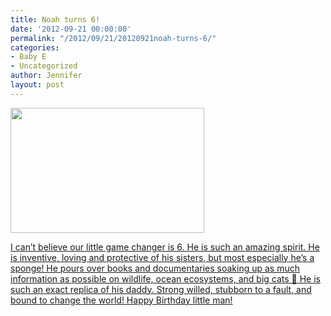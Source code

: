 ```yaml
---
title: Noah turns 6!
date: '2012-09-21 00:00:00'
permalink: "/2012/09/21/20120921noah-turns-6/"
categories:
- Baby E
- Uncategorized
author: Jennifer
layout: post
---
```


<a rel="attachment wp-att-1815" href="http://static.squarespace.com/static/50db6bb3e4b015296cd43789/50dfa5b1e4b0dc6320e0b5ea/50dfa5f0e4b0dc6320e0bd61/1356834288773/?format=original"><img title="OLYMPUS DIGITAL CAMERA" height="200" alt="" width="310" class="alignnone size-thumbnail wp-image-1815" src="http://static.squarespace.com/static/50db6bb3e4b015296cd43789/50dfa5b1e4b0dc6320e0b5ea/50dfa5b4e4b0dc6320e0b975/1351628432000/?format=original" /></a>

[I can&#8217;t believe our little game changer is 6. He is such an amazing spirit. He is inventive, loving and protective of his sisters, but most especially he&#8217;s a sponge! He pours over books and documentaries soaking up as much information as possible on wildlife, ocean ecosystems, and big cats 🙂 He is such an exact replica of his daddy. Strong willed, stubborn to a fault, and bound to change the world! Happy Birthday little man!](http://www.flickr.com/photos/jenniferandJennifers_photos/sets/72157631891685351/)
